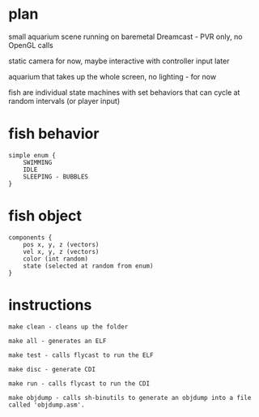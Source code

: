 # plan

small aquarium scene running on baremetal Dreamcast - PVR only, no OpenGL calls

static camera for now, maybe interactive with controller input later

aquarium that takes up the whole screen, no lighting - for now

fish are individual state machines with set behaviors that can cycle at random intervals (or player input)

# fish behavior

```
simple enum {
	SWIMMING
	IDLE
	SLEEPING - BUBBLES
}
```

# fish object

```
components {
	pos x, y, z (vectors)
	vel x, y, z (vectors)
	color (int random)
	state (selected at random from enum)
}
```

# instructions

```
make clean - cleans up the folder

make all - generates an ELF

make test - calls flycast to run the ELF

make disc - generate CDI

make run - calls flycast to run the CDI

make objdump - calls sh-binutils to generate an objdump into a file called 'objdump.asm'. 
```
